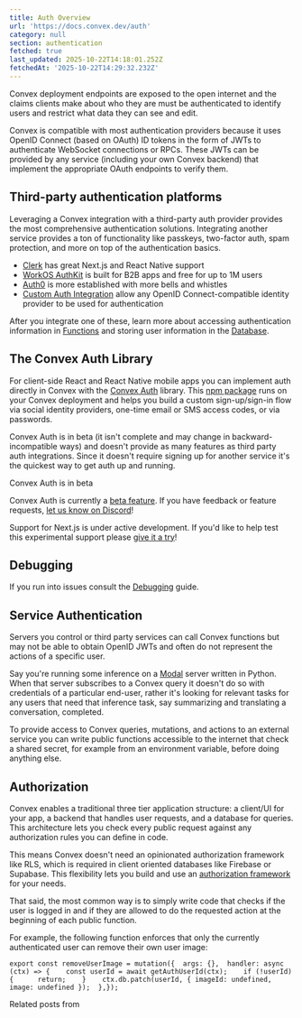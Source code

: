 ```yaml
---
title: Auth Overview
url: 'https://docs.convex.dev/auth'
category: null
section: authentication
fetched: true
last_updated: 2025-10-22T14:18:01.252Z
fetchedAt: '2025-10-22T14:29:32.232Z'
---
```

Convex deployment endpoints are exposed to the open internet and the claims clients make about who they are must be authenticated to identify users and restrict what data they can see and edit.

Convex is compatible with most authentication providers because it uses OpenID Connect (based on OAuth) ID tokens in the form of JWTs to authenticate WebSocket connections or RPCs. These JWTs can be provided by any service (including your own Convex backend) that implement the appropriate OAuth endpoints to verify them.

## Third-party authentication platforms[​](#third-party-authentication-platforms "Direct link to Third-party authentication platforms")

Leveraging a Convex integration with a third-party auth provider provides the most comprehensive authentication solutions. Integrating another service provides a ton of functionality like passkeys, two-factor auth, spam protection, and more on top of the authentication basics.

*   [Clerk](/auth/clerk) has great Next.js and React Native support
*   [WorkOS AuthKit](/auth/authkit/) is built for B2B apps and free for up to 1M users
*   [Auth0](/auth/auth0) is more established with more bells and whistles
*   [Custom Auth Integration](/auth/advanced/custom-auth) allow any OpenID Connect-compatible identity provider to be used for authentication

After you integrate one of these, learn more about accessing authentication information in [Functions](/auth/functions-auth) and storing user information in the [Database](/auth/database-auth).

## The Convex Auth Library[​](#the-convex-auth-library "Direct link to The Convex Auth Library")

For client-side React and React Native mobile apps you can implement auth directly in Convex with the [Convex Auth](/auth/convex-auth) library. This [npm package](https://github.com/get-convex/convex-auth) runs on your Convex deployment and helps you build a custom sign-up/sign-in flow via social identity providers, one-time email or SMS access codes, or via passwords.

Convex Auth is in beta (it isn't complete and may change in backward-incompatible ways) and doesn't provide as many features as third party auth integrations. Since it doesn't require signing up for another service it's the quickest way to get auth up and running.

Convex Auth is in beta

Convex Auth is currently a [beta feature](/production/state/#beta-features). If you have feedback or feature requests, [let us know on Discord](https://convex.dev/community)!

Support for Next.js is under active development. If you'd like to help test this experimental support please [give it a try](https://labs.convex.dev/auth)!

## Debugging[​](#debugging "Direct link to Debugging")

If you run into issues consult the [Debugging](/auth/debug) guide.

## Service Authentication[​](#service-authentication "Direct link to Service Authentication")

Servers you control or third party services can call Convex functions but may not be able to obtain OpenID JWTs and often do not represent the actions of a specific user.

Say you're running some inference on a [Modal](https://modal.com/) server written in Python. When that server subscribes to a Convex query it doesn't do so with credentials of a particular end-user, rather it's looking for relevant tasks for any users that need that inference task, say summarizing and translating a conversation, completed.

To provide access to Convex queries, mutations, and actions to an external service you can write public functions accessible to the internet that check a shared secret, for example from an environment variable, before doing anything else.

## Authorization[​](#authorization "Direct link to Authorization")

Convex enables a traditional three tier application structure: a client/UI for your app, a backend that handles user requests, and a database for queries. This architecture lets you check every public request against any authorization rules you can define in code.

This means Convex doesn't need an opinionated authorization framework like RLS, which is required in client oriented databases like Firebase or Supabase. This flexibility lets you build and use an [authorization framework](https://en.wikipedia.org/wiki/Authorization) for your needs.

That said, the most common way is to simply write code that checks if the user is logged in and if they are allowed to do the requested action at the beginning of each public function.

For example, the following function enforces that only the currently authenticated user can remove their own user image:

```
export const removeUserImage = mutation({  args: {},  handler: async (ctx) => {    const userId = await getAuthUserId(ctx);    if (!userId) {      return;    }    ctx.db.patch(userId, { imageId: undefined, image: undefined });  },});
```

Related posts from [](https://stack.convex.dev/)
